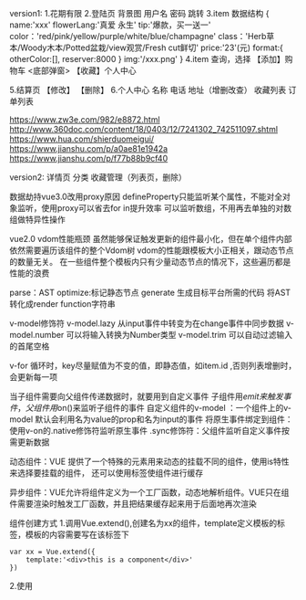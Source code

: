 version1:
1.花期有限
2.登陆页
背景图
用户名
密码
跳转 
3.item 数据结构
{
    name:'xxx'
    flowerLang:'真爱 永生'
    tip:'爆款，买一送一'
    color：'red/pink/yellow/purple/white/blue/champagne'
    class：'Herb草本/Woody木本/Potted盆栽/view观赏/Fresh cut鲜切'
    price:'23'(元)
    format:{
        otherColor:[],
        reserver:8000
    }
    img:'/xxx.png'
}
4.item 查询，选择
【添加】购物车 <底部弹窗>
【收藏】个人中心

5.结算页
【修改】
【删除】
6.个人中心
名称
电话
地址（增删改查）
收藏列表
订单列表

https://www.zw3e.com/982/e8872.html
http://www.360doc.com/content/18/0403/12/7241302_742511097.shtml
https://www.hua.com/shierduomeigui/
https://www.jianshu.com/p/a0ae81e1942a
https://www.jianshu.com/p/f77b88b9cf40

version2:
详情页
分类
收藏管理（列表页，删除）

数据劫持vue3.0改用proxy原因
defineProperty只能监听某个属性，不能对全对象监听，使用proxy可以省去for in提升效率
可以监听数组，不用再去单独的对数组做特异性操作

vue2.0 vdom性能瓶颈
虽然能够保证触发更新的组件最小化，但在单个组件内部依然需要遍历该组件的整个Vdom树
vdom的性能跟模板大小正相关，跟动态节点的数量无关。
在一些组件整个模板内只有少量动态节点的情况下，这些遍历都是性能的浪费

parse：AST
optimize:标记静态节点
generate 生成目标平台所需的代码 将AST转化成render function字符串

v-model修饰符
v-model.lazy 从input事件中转变为在change事件中同步数据
v-model.number 可以将输入转换为Number类型
v-model.trim 可以自动过滤输入的首尾空格

v-for 循环时，key尽量赋值为不变的值，即静态值，如item.id ,否则列表增删时，会更新每一项

当子组件需要向父组件传递数据时，就要用到自定义事件
子组件用$emit来触发事件，父组件用$on()来监听子组件的事件
自定义组件的v-model ：一个组件上的v-model 默认会利用名为value的prop和名为input的事件
将原生事件绑定到组件： 使用v-on的.native修饰符监听原生事件
.sync修饰符：父组件监听自定义事件按需更新数据

动态组件：VUE 提供了一个特殊的元素<component>用来动态的挂载不同的组件，使用is特性来选择要挂载的组件，
         还可以使用<keep-alive>标签使组件进行缓存

异步组件：VUE允许将组件定义为一个工厂函数，动态地解析组件。VUE只在组件需要渲染时触发工厂函数，并且把结果缓存起来用于后面地再次渲染

组件创建方式
1.调用Vue.extend(),创建名为xx的组件，template定义模板的标签，模板的内容需要写在该标签下
```
var xx = Vue.extend({
    template:'<div>this is a component</div>'
})
```
2.使用<template>标签创建，需要加上id属性
```
<template id = 'mycom'>
  <div>this is a component</div>
</template>
```
3.使用<script> 标签创建，需要加id属性，同时还得加type='text/x-template' 不执行编译里面的代码
```
<script type='text/x-template' id = 'mycom'>
  <div>this is a component</div>
</script>
```
组件全局注册方式
1.调用Vue.extend(),创建名为myCom的组件全局注册
```
Vue.component('my-com',myCom)
```
2.template及script标签构建的组件全局注册
```
Vue.component('my-comp',{
    template:'#mycom'
})
```
组件局部注册
1.调用Vue.extend(),创建名为myCom的组件局部注册（只能在注册该组件的实例中使用，一处注册，一处使用）
```
var app = new Vue({
    el:'#app',
    components:{
        'my-com':myCom
    }
})
```
2.template及script构建的组件局部注册
```
var app = new Vue({
    el:'#app'
    componnets:{
        'my-com':{
            template:'#myCom'
        }
    }
})
```

组件化处理边界情况
1.访问根实例 this.$root.xxx
2.访问父组件实例：this.$parent.xxx
3.访问子组件实例或子元素：<child ref='xxx'></child> =>this.$refs.xxx
4.依赖注入：
```
provide:function(){
    return{
        getMap:this.getMap
    }
}
inject:[getMap]
```
5.统一处理事件侦听器时，在组件卸载前，统一清除监听器
6.组件循环引用，Vue.component注册的组件允许，但是模块化导入的不允许
7.模板定义的替代品：
A:内联模板：当inline-template这个特殊的特性出现在一个子组件上时，这个组件将会使用其里面的内容作为模板
而不是将其作为被分发的内容
```
<myCom inline-template><div><p>these are compiled as the component's own template</p></div></myCom>
```
B:x-template
在script标签里使用text/x-template，并且指定id,将这个id赋值给template
```
<script type='text/x-template' id = 'mycom'>
  <div>this is a component</div>
</script>
Vue.component('my-comp',{
    template:'#mycom'
})
```
8.强制更新 
A：使用this.$forceUpdate
B：使用v-once创建低开销静态组件，组件包含大量静态内容可以在根元素上添加v-once特性以确保这些内容只计算一次然后缓存起来

9.组件通信类型
父子组件通信
1.使用props和$emit父子组件相互通信
2.父组件用$children或者利用ref操作子组件
3.子组件$parent访问父组件

非父子组件通信
1.使用中央事件总线(eventbus来处理非父子组件间的通信)
2.祖先元素通过provide提供数据，后代通过inject获取该数据
3.使用$attrs和$listeners实现祖孙组件通信
4.$root直接访问根组件

Vue.use(myPlugin)本质上是调用myPlugin.install(VUE)
使用插件必须在new vue()启动应用之前完成，实例化之前就要配置好
使用Vue.use多次注册相同插件，那只会注册成功一次
一个测试案例
```
import Vue from 'vue'
import {expect} from 'chai'
import Counter from '@/counter.vue'

describe('测试Counter.vue',()=>{
    const Constructor = Vue.extend(Counter)
    const vm = new Constructor().$mount()
    const button = vm.$el.querySelector('button')
    const clickE = new window.Event('click')
    button.dispatchEvent(clickE)
    vm._watcher.run()
    expect(Number(vm.$el.querySelector('span').textContent)).to.equal(1)
})
```
vuex 
默认的五种基本对象
state:存储状态(对象)
getters:对数据获取之前的再次编译，可以理解为state的计算属性，对state的数据进行筛选，过滤
mutations:同步修改状态，并且是同步的。在组件中使用$store.commit('',params)
actions:异步修改状态，在组件中使用是$store.dispatch('')
modules:store的子模块，为了开发大型项目，方便状态管理而使用的




